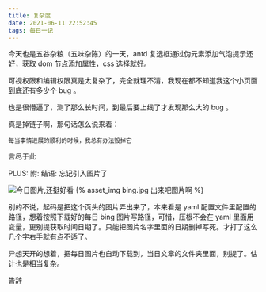 ```yaml
---
title: 复杂度
date: 2021-06-11 22:52:45
tags: 每日一记
---
```


今天也是五谷杂粮（五味杂陈）的一天，antd 复选框通过伪元素添加气泡提示还好，获取 dom 节点添加属性，css 选择就好。

可视权限和编辑权限真是太复杂了，完全就理不清，我现在都不知道我这个小页面到底还有多少个 bug 。

也是很懵逼了，测了那么长时间，到最后要上线了才发现那么大的 bug 。

真是掉链子啊，那句话怎么说来着：

`每当事情进展的顺利的时候，我总有办法毁掉它`

言尽于此

<!-- more -->

PLUS:
附:
结语:
忘记引入图片了

![今日图片,还挺好看](./2021-06-11-复杂度/bing.jpg"无名小洲和花树")
{% asset_img bing.jpg 出来吧图片啊 %}

别的不说，起码是把这个页头的图片弄出来了，本来看是 yaml 配置文件里配置的路径，想着按照下载好的每日 bing 图片写路径，可惜，压根不会在 yaml 里面用变量，更别提获取时间日期了。只能把图片名字里面的日期删掉写死。才打了这么几个字右手就有点不适了。

异想天开的想着，把每日图片也自动下载到，当日文章的文件夹里面，别提了。估计也是相当复杂。

告辞
